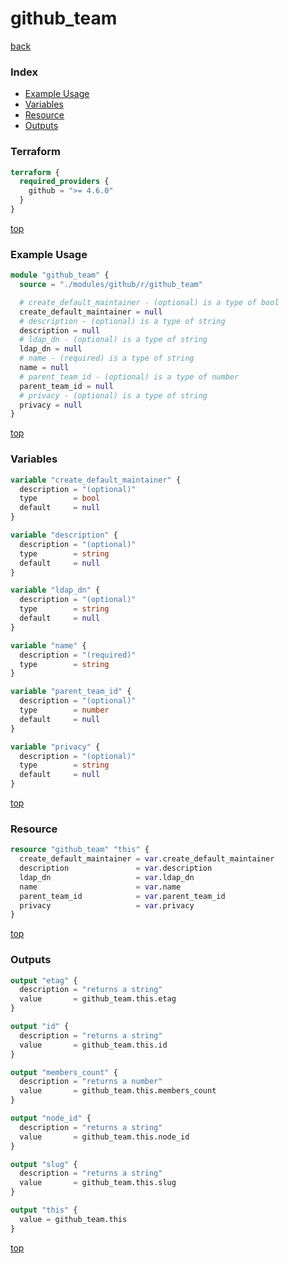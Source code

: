 # github_team

[back](../github.md)

### Index

- [Example Usage](#example-usage)
- [Variables](#variables)
- [Resource](#resource)
- [Outputs](#outputs)

### Terraform

```terraform
terraform {
  required_providers {
    github = ">= 4.6.0"
  }
}
```

[top](#index)

### Example Usage

```terraform
module "github_team" {
  source = "./modules/github/r/github_team"

  # create_default_maintainer - (optional) is a type of bool
  create_default_maintainer = null
  # description - (optional) is a type of string
  description = null
  # ldap_dn - (optional) is a type of string
  ldap_dn = null
  # name - (required) is a type of string
  name = null
  # parent_team_id - (optional) is a type of number
  parent_team_id = null
  # privacy - (optional) is a type of string
  privacy = null
}
```

[top](#index)

### Variables

```terraform
variable "create_default_maintainer" {
  description = "(optional)"
  type        = bool
  default     = null
}

variable "description" {
  description = "(optional)"
  type        = string
  default     = null
}

variable "ldap_dn" {
  description = "(optional)"
  type        = string
  default     = null
}

variable "name" {
  description = "(required)"
  type        = string
}

variable "parent_team_id" {
  description = "(optional)"
  type        = number
  default     = null
}

variable "privacy" {
  description = "(optional)"
  type        = string
  default     = null
}
```

[top](#index)

### Resource

```terraform
resource "github_team" "this" {
  create_default_maintainer = var.create_default_maintainer
  description               = var.description
  ldap_dn                   = var.ldap_dn
  name                      = var.name
  parent_team_id            = var.parent_team_id
  privacy                   = var.privacy
}
```

[top](#index)

### Outputs

```terraform
output "etag" {
  description = "returns a string"
  value       = github_team.this.etag
}

output "id" {
  description = "returns a string"
  value       = github_team.this.id
}

output "members_count" {
  description = "returns a number"
  value       = github_team.this.members_count
}

output "node_id" {
  description = "returns a string"
  value       = github_team.this.node_id
}

output "slug" {
  description = "returns a string"
  value       = github_team.this.slug
}

output "this" {
  value = github_team.this
}
```

[top](#index)